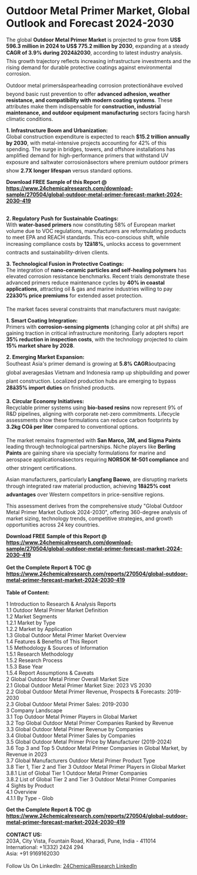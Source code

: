 <h1>Outdoor Metal Primer Market, Global Outlook and Forecast 2024-2030</h1><p>The global <strong>Outdoor Metal Primer Market</strong> is projected to grow from <strong>US$ 596.3 million in 2024 to US$ 775.2 million by 2030</strong>, expanding at a steady <strong>CAGR of 3.9% during 2024â2030</strong>, according to latest industry analysis. This growth trajectory reflects increasing infrastructure investments and the rising demand for durable protective coatings against environmental corrosion.</p><p>Outdoor metal primersâspearheading corrosion protectionâhave evolved beyond basic rust prevention to offer <strong>advanced adhesion, weather resistance, and compatibility with modern coating systems</strong>. These attributes make them indispensable for <strong>construction, industrial maintenance, and outdoor equipment manufacturing</strong> sectors facing harsh climatic conditions.</p><p><strong>1. Infrastructure Boom and Urbanization:</strong><br>
Global construction expenditure is expected to reach <strong>$15.2 trillion annually by 2030</strong>, with metal-intensive projects accounting for 42% of this spending. The surge in bridges, towers, and offshore installations has amplified demand for high-performance primers that withstand UV exposure and saltwater corrosionâsectors where premium outdoor primers show <strong>2.7X longer lifespan</strong> versus standard options.</p><div><b>Download FREE Sample of this Report @ 
            <a href="https://www.24chemicalresearch.com/download-sample/270504/global-outdoor-metal-primer-forecast-market-2024-2030-419">
            https://www.24chemicalresearch.com/download-sample/270504/global-outdoor-metal-primer-forecast-market-2024-2030-419</a></b></div><br><p><strong>2. Regulatory Push for Sustainable Coatings:</strong><br>
With <strong>water-based primers</strong> now constituting 58% of European market volume due to VOC regulations, manufacturers are reformulating products to meet EPA and REACH standards. This eco-conscious shift, while increasing compliance costs by <strong>12â18%</strong>, unlocks access to government contracts and sustainability-driven clients.</p><p><strong>3. Technological Fusion in Protective Coatings:</strong><br>
The integration of <strong>nano-ceramic particles and self-healing polymers</strong> has elevated corrosion resistance benchmarks. Recent trials demonstrate these advanced primers reduce maintenance cycles by <strong>40% in coastal applications</strong>, attracting oil &amp; gas and marine industries willing to pay <strong>22â30% price premiums</strong> for extended asset protection.</p><p>The market faces several constraints that manufacturers must navigate:</p><p><strong>1. Smart Coating Integration:</strong><br>
Primers with <strong>corrosion-sensing pigments</strong> (changing color at pH shifts) are gaining traction in critical infrastructure monitoring. Early adopters report <strong>35% reduction in inspection costs</strong>, with the technology projected to claim <strong>15% market share by 2028</strong>.</p><p><strong>2. Emerging Market Expansion:</strong><br>
Southeast Asia's primer demand is growing at <strong>5.8% CAGR</strong>âoutpacing global averagesâas Vietnam and Indonesia ramp up shipbuilding and power plant construction. Localized production hubs are emerging to bypass <strong>28â35% import duties</strong> on finished products.</p><p><strong>3. Circular Economy Initiatives:</strong><br>
Recyclable primer systems using <strong>bio-based resins</strong> now represent 9% of R&amp;D pipelines, aligning with corporate net-zero commitments. Lifecycle assessments show these formulations can reduce carbon footprints by <strong>3.2kg COâ per liter</strong> compared to conventional options.</p><p>The market remains fragmented with <strong>San Marco, 3M, and Sigma Paints</strong> leading through technological partnerships. Niche players like <strong>Berling Paints</strong> are gaining share via specialty formulations for marine and aerospace applicationsâsectors requiring <strong>NORSOK M-501 compliance</strong> and other stringent certifications.</p><p>Asian manufacturers, particularly <strong>Langfang Baowo</strong>, are disrupting markets through integrated raw material production, achieving <strong>18â25% cost advantages</strong> over Western competitors in price-sensitive regions.</p><p>This assessment derives from the comprehensive study "Global Outdoor Metal Primer Market Outlook 2024-2030", offering 360-degree analysis of market sizing, technology trends, competitive strategies, and growth opportunities across 24 key countries.</p><div><b>Download FREE Sample of this Report @ 
            <a href="https://www.24chemicalresearch.com/download-sample/270504/global-outdoor-metal-primer-forecast-market-2024-2030-419">
            https://www.24chemicalresearch.com/download-sample/270504/global-outdoor-metal-primer-forecast-market-2024-2030-419</a></b></div><br><div><b>Get the Complete Report & TOC @ 
            <a href="https://www.24chemicalresearch.com/reports/270504/global-outdoor-metal-primer-forecast-market-2024-2030-419">
            https://www.24chemicalresearch.com/reports/270504/global-outdoor-metal-primer-forecast-market-2024-2030-419</a></b></div><br>
            <b>Table of Content:</b><p>1 Introduction to Research & Analysis Reports<br />
    1.1 Outdoor Metal Primer Market Definition<br />
    1.2 Market Segments<br />
        1.2.1 Market by Type<br />
        1.2.2 Market by Application<br />
    1.3 Global Outdoor Metal Primer Market Overview<br />
    1.4 Features & Benefits of This Report<br />
    1.5 Methodology & Sources of Information<br />
        1.5.1 Research Methodology<br />
        1.5.2 Research Process<br />
        1.5.3 Base Year<br />
        1.5.4 Report Assumptions & Caveats<br />
2 Global Outdoor Metal Primer Overall Market Size<br />
    2.1 Global Outdoor Metal Primer Market Size: 2023 VS 2030<br />
    2.2 Global Outdoor Metal Primer Revenue, Prospects & Forecasts: 2019-2030<br />
    2.3 Global Outdoor Metal Primer Sales: 2019-2030<br />
3 Company Landscape<br />
    3.1 Top Outdoor Metal Primer Players in Global Market<br />
    3.2 Top Global Outdoor Metal Primer Companies Ranked by Revenue<br />
    3.3 Global Outdoor Metal Primer Revenue by Companies<br />
    3.4 Global Outdoor Metal Primer Sales by Companies<br />
    3.5 Global Outdoor Metal Primer Price by Manufacturer (2019-2024)<br />
    3.6 Top 3 and Top 5 Outdoor Metal Primer Companies in Global Market, by Revenue in 2023<br />
    3.7 Global Manufacturers Outdoor Metal Primer Product Type<br />
    3.8 Tier 1, Tier 2 and Tier 3 Outdoor Metal Primer Players in Global Market<br />
        3.8.1 List of Global Tier 1 Outdoor Metal Primer Companies<br />
        3.8.2 List of Global Tier 2 and Tier 3 Outdoor Metal Primer Companies<br />
4 Sights by Product<br />
    4.1 Overview<br />
        4.1.1 By Type - Glob</p><div><b>Get the Complete Report & TOC @ 
            <a href="https://www.24chemicalresearch.com/reports/270504/global-outdoor-metal-primer-forecast-market-2024-2030-419">
            https://www.24chemicalresearch.com/reports/270504/global-outdoor-metal-primer-forecast-market-2024-2030-419</a></b></div><br><b>CONTACT US:</b><br>
            203A, City Vista, Fountain Road, Kharadi, Pune, India - 411014<br>
            International: +1(332) 2424 294<br>
            Asia: +91 9169162030 <br><br>
            Follow Us On LinkedIn: <a href="https://www.linkedin.com/company/24chemicalresearch/">24ChemicalResearch LinkedIn</a>